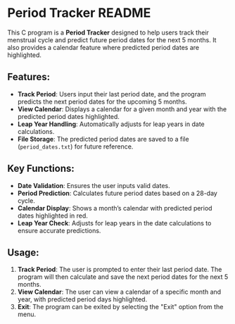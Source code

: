 # Period Tracker README

This C program is a **Period Tracker** designed to help users track their menstrual cycle and predict future period dates for the next 5 months. It also provides a calendar feature where predicted period dates are highlighted.

## Features:
- **Track Period**: Users input their last period date, and the program predicts the next period dates for the upcoming 5 months.
- **View Calendar**: Displays a calendar for a given month and year with the predicted period dates highlighted.
- **Leap Year Handling**: Automatically adjusts for leap years in date calculations.
- **File Storage**: The predicted period dates are saved to a file (`period_dates.txt`) for future reference.

## Key Functions:
- **Date Validation**: Ensures the user inputs valid dates.
- **Period Prediction**: Calculates future period dates based on a 28-day cycle.
- **Calendar Display**: Shows a month’s calendar with predicted period dates highlighted in red.
- **Leap Year Check**: Adjusts for leap years in the date calculations to ensure accurate predictions.

## Usage:
1. **Track Period**: The user is prompted to enter their last period date. The program will then calculate and save the next period dates for the next 5 months.
2. **View Calendar**: The user can view a calendar of a specific month and year, with predicted period days highlighted.
3. **Exit**: The program can be exited by selecting the "Exit" option from the menu.
